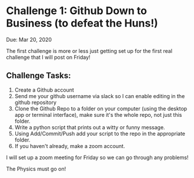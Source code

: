 # Challenge 1: Github Down to Business (to defeat the Huns!)

Due: Mar 20, 2020

The first challenge is more or less just getting set up for the first real challenge that I will post on Friday!

## Challenge Tasks:

1. Create a Github account
2. Send me your github username via slack so I can enable editing in the github repository
3. Clone the Github Repo to a folder on your computer (using the desktop app or terminal interface), make sure it's the whole repo, not just this folder.
4. Write a python script that prints out a witty or funny message.
5. Using Add/Commit/Push add your script to the repo in the appropriate folder.
6. If you haven't already, make a zoom account.

I will set up a zoom meeting for Friday so we can go through any problems!

The Physics must go on!